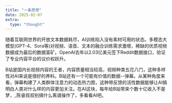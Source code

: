 ```yaml
---
title: "一条思想"
date: 2025-02-07
extra:
  type: "thought"
---
```


随着互联网世界的开放文本数据耗尽，AI训练陷入没有素材可用的状态。多模态大模型(GPT-4、Sora等)对视频、语音、文本的融合训练需求激增，稀缺的优质视频数据成为最后的数据富矿。OpenAI去年以2.03亿美元签下Reddit数据接口，验证了专业内容平台的议价权跃升。

B站是国内长视频内容的王者，内容质量相当较高，视频种类五花八门，这种多样性对AI来说是很好的养料。B站还有一个可能有价值的数据--弹幕。从某种角度来看，弹幕构建了人类群体注意力的动态热力图，这种带反馈的活性数据能够让AI搞明白人类对什么样的内容更加关注。在AI这块，每年给B站带来个数十亿收入不是梦，_陈睿叔叔别搞什么离谱操作了，多看看AI吧。